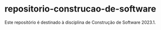 # repositorio-construcao-de-software
Este repositório é destinado à disciplina de Construção de Software 2023.1.
